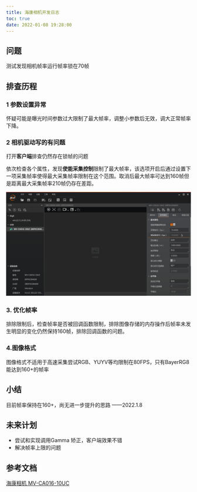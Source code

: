 ```yaml
---
title: 海康相机开发日志
toc: true
date: 2022-01-08 19:28:00
---
```


## 问题

测试发现相机帧率运行帧率锁在70帧



## 排查历程

### 1 参数设置异常

怀疑可能是曝光时间参数过大限制了最大帧率，调整小参数后无效，调大正常帧率下降。

### 2 相机驱动写的有问题

打开**客户端**排查仍然存在锁帧的问题

依次检查各个属性，发现**使能采集控制**限制了最大帧率，该选项开启后通过设置下一项采集帧率使得最大采集帧率限制在这个范围。取消后最大帧率可达到160帧但是距离最大采集帧率210帧仍存在差距。

![image-20220108200258678](海康相机驱动/image-20220108200258678.png)

### 3. 优化帧率

排除限制后，检查帧率是否被回调函数限制，排除图像存储的内存操作后帧率未发生明显的变化仍然保持160帧，排除回调函数的问题。

### 4.图像格式

图像格式不适用于高速采集尝试RGB、YUYV等均限制在80FPS，只有BayerRG8能达到160+的帧率

## 小结

目前帧率保持在160+，尚无进一步提升的思路	——2022.1.8

## 未来计划

- 尝试和实现调用Gamma 矫正，客户端效果不错
- 解决帧率上限的问题

## 参考文档

[海康相机  MV-CA016-10UC](https://www.hikrobotics.com/cn/machinevision/productdetail?id=2653&pageNumber=2&pageSize=20)